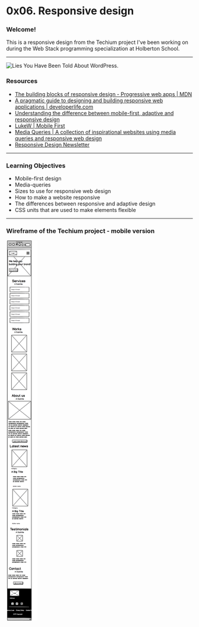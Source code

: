 # 0x06. Responsive design

### Welcome!

This is a responsive design from the Techium project I've been working on during the Web Stack programming specialization at Holberton School.

------

![Lies You Have Been Told About WordPress.](https://www.wordpressartandscience.com/wp-content/uploads/2020/07/read-on-my-phone.jpg)

### Resources

- [The building blocks of responsive design - Progressive web apps | MDN](https://intranet.hbtn.io/rltoken/xunPO8dNZy0mJpq8vbUMRA)
- [A pragmatic guide to designing and building responsive web applications | developerlife.com](https://intranet.hbtn.io/rltoken/rs5zCrDpRaU6LD13-rG2yg)
- [Understanding the difference between mobile-first, adaptive and responsive design](https://intranet.hbtn.io/rltoken/7W08yfp6vBGFlgoqZZc7eQ)
- [LukeW | Mobile First](https://intranet.hbtn.io/rltoken/AMTqHMY4OeGET3nOdRH2uQ)
- [Media Queries | A collection of inspirational websites using media queries and responsive web design](https://intranet.hbtn.io/rltoken/bk52ihWug_pe0QUghl99aQ)
- [Responsive Design Newsletter](https://intranet.hbtn.io/rltoken/2-TtEUGzh46dBxQ1VJ7ksg)

------

### Learning Objectives

- Mobile-first design
- Media-queries
- Sizes to use for responsive web design
- How to make a website responsive
- The differences between responsive and adaptive design
- CSS units that are used to make elements flexible

------

### Wireframe of the Techium project - mobile version

<img src="./img-readme/techium-project-mobile-version.png" alt="Wireframe of the Techium project - mobile version">
